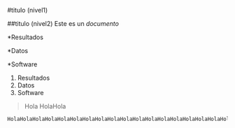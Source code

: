 #titulo (nivel1)

##titulo (nivel2)
Este es un *documento*
  
  *Resultados

*Datos

*Software

1. Resultados
2. Datos
3. Software

> Hola
> HolaHola

```
HolaHolaHolaHolaHolaHolaHolaHolaHolaHolaHolaHolaHolaHolaHolaHolaHolaHolaHolaHolaHolaHolaHolaHolaHolaHola
```